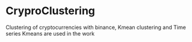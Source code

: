 # CryproClustering
Clustering of cryptocurrencies with binance, Kmean clustering and Time series Kmeans are used in the work
